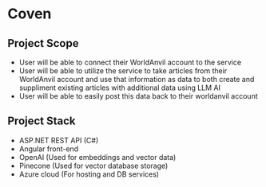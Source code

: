 # Coven
## Project Scope

- User will be able to connect their WorldAnvil account to the service
- User will be able to utilize the service to take articles from their WorldAnvil account and use that information as data to both create and suppliment existing articles with additional data using LLM AI
- User will be able to easily post this data back to their worldanvil account

## Project Stack
- ASP.NET REST API (C#)
- Angular front-end
- OpenAI (Used for embeddings and vector data)
- Pinecone (Used for vector database storage)
- Azure cloud (For hosting and DB services)
